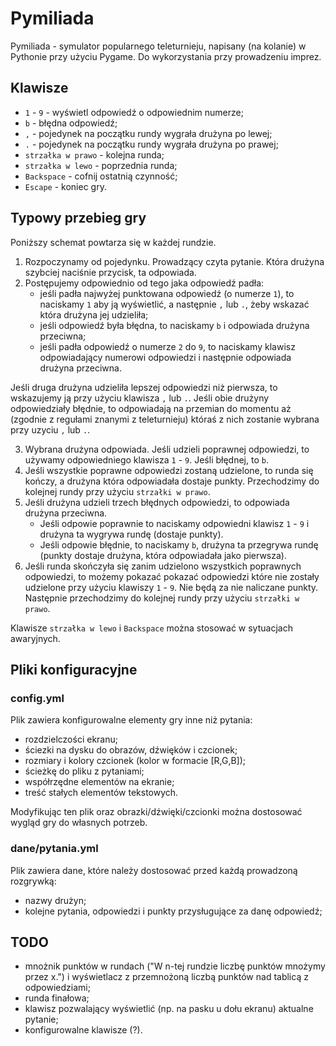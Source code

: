 # Pymiliada

Pymiliada - symulator popularnego teleturnieju, napisany (na kolanie) w Pythonie przy użyciu Pygame. Do wykorzystania przy prowadzeniu imprez.

## Klawisze

* `1` - `9` - wyświetl odpowiedź o odpowiednim numerze;
* `b` - błędna odpowiedź;
* `,` - pojedynek na początku rundy wygrała drużyna po lewej;
* `.` - pojedynek na początku rundy wygrała drużyna po prawej;
* `strzałka w prawo` - kolejna runda;
* `strzałka w lewo` - poprzednia runda;
* `Backspace` - cofnij ostatnią czynność;
* `Escape` - koniec gry.

## Typowy przebieg gry

Poniższy schemat powtarza się w każdej rundzie.

1. Rozpoczynamy od pojedynku. Prowadzący czyta pytanie. Która drużyna szybciej naciśnie przycisk, ta odpowiada.
2. Postępujemy odpowiednio od tego jaka odpowiedź padła:
   * jeśli padła najwyżej punktowana odpowiedź (o numerze `1`), to naciskamy `1` aby ją wyświetlić, a następnie `,` lub `.`, żeby wskazać która drużyna jej udzieliła;
   * jeśli odpowiedź była błędna, to naciskamy `b` i odpowiada drużyna przeciwna;
   * jeśli padła odpowiedź o numerze `2` do `9`, to naciskamy klawisz odpowiadający numerowi odpowiedzi i następnie odpowiada drużyna przeciwna.

  Jeśli druga drużyna udzieliła lepszej odpowiedzi niż pierwsza, to wskazujemy ją przy użyciu klawisza `,` lub `.`. Jeśli obie drużyny odpowiedziały błędnie, to odpowiadają na przemian do momentu aż (zgodnie z regułami znanymi z teleturnieju) któraś z nich zostanie wybrana przy uzyciu `,` lub `.`.

3. Wybrana drużyna odpowiada. Jeśli udzieli poprawnej odpowiedzi, to używamy odpowiedniego klawisza `1` - `9`. Jeśli błędnej, to `b`.
4. Jeśli wszystkie poprawne odpowiedzi zostaną udzielone, to runda się kończy, a drużyna która odpowiadała dostaje punkty. Przechodzimy do kolejnej rundy przy użyciu `strzałki w prawo`.
5. Jeśli drużyna udzieli trzech błędnych odpowiedzi, to odpowiada drużyna przeciwna.
   * Jeśli odpowie poprawnie to naciskamy odpowiedni klawisz `1` - `9` i drużyna ta wygrywa rundę (dostaje punkty).
   * Jeśli odpowie błędnie, to naciskamy `b`, drużyna ta przegrywa rundę (punkty dostaje drużyna, która odpowiadała jako pierwsza).
6. Jeśli runda skończyła się zanim udzielono wszystkich poprawnych odpowiedzi, to możemy pokazać pokazać odpowiedzi które nie zostały udzielone przy użyciu klawiszy `1` - `9`. Nie będą za nie naliczane punkty. Następnie przechodzimy do kolejnej rundy przy użyciu `strzałki w prawo`.

Klawisze `strzałka w lewo` i `Backspace` można stosować w sytuacjach awaryjnych.

## Pliki konfiguracyjne

### config.yml

Plik zawiera konfigurowalne elementy gry inne niż pytania:

* rozdzielczości ekranu;
* ściezki na dysku do obrazów, dźwięków i czcionek;
* rozmiary i kolory czcionek (kolor w formacie [R,G,B]);
* ścieżkę do pliku z pytaniami;
* współrzędne elementów na ekranie;
* treść stałych elementów tekstowych.

Modyfikując ten plik oraz obrazki/dźwięki/czcionki można dostosować wygląd gry do własnych potrzeb.

### dane/pytania.yml

Plik zawiera dane, które należy dostosować przed każdą prowadzoną rozgrywką:

* nazwy drużyn;
* kolejne pytania, odpowiedzi i punkty przysługujące za danę odpowiedź;

## TODO

* mnożnik punktów w rundach ("W n-tej rundzie liczbę punktów mnożymy przez x.") i wyświetlacz z przemnożoną liczbą punktów nad tablicą z odpowiedziami;
* runda finałowa;
* klawisz pozwalający wyświetlić (np. na pasku u dołu ekranu) aktualne pytanie;
* konfigurowalne klawisze (?).